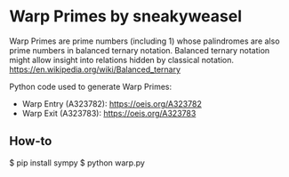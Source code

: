 # Warp Primes by sneakyweasel
Warp Primes are prime numbers (including 1) whose palindromes are also prime numbers in balanced ternary notation.
Balanced ternary notation might allow insight into relations hidden by classical notation. https://en.wikipedia.org/wiki/Balanced_ternary

Python code used to generate Warp Primes:
- Warp Entry (A323782): https://oeis.org/A323782
- Warp Exit  (A323783): https://oeis.org/A323783

## How-to
$ pip install sympy
$ python warp.py
